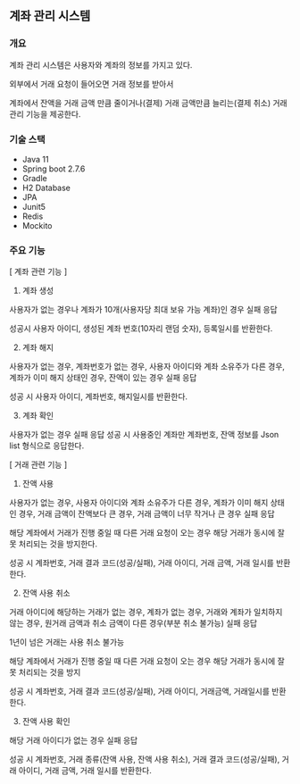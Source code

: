 ## 계좌 관리 시스템
### 개요
계좌 관리 시스템은 사용자와 계좌의 정보를 가지고 있다.

외부에서 거래 요청이 들어오면 거래 정보를 받아서 

계좌에서 잔액을 거래 금액 만큼 줄이거나(결제) 거래 금액만큼 늘리는(결제 취소) 거래 관리 기능을 제공한다.

### 기술 스택
- Java 11
- Spring boot 2.7.6
- Gradle
- H2 Database
- JPA
- Junit5
- Redis
- Mockito

### 주요 기능
[ 계좌 관련 기능 ]
1. 계좌 생성

사용자가 없는 경우나 계좌가 10개(사용자당 최대 보유 가능 계좌)인 경우 실패 응답

성공시 사용자 아이디, 생성된 계좌 번호(10자리 랜덤 숫자), 등록일시를 반환한다.

2. 계좌 해지

사용자가 없는 경우, 계좌번호가 없는 경우, 사용자 아이디와 계좌 소유주가 다른 경우, 계좌가 이미 해지 상태인 경우, 잔액이 있는 경우 실패 응답

성공 시 사용자 아이디, 계좌번호, 해지일시를 반환한다.

3. 계좌 확인

사용자가 없는 경우 실패 응답
성공 시 사용중인 계좌만 계좌번호, 잔액 정보를 Json list 형식으로 응답한다.

[ 거래 관련 기능 ]
1. 잔액 사용

사용자가 없는 경우, 사용자 아이디와 계좌 소유주가 다른 경우, 계좌가 이미 해지 상태인 경우, 거래 금액이 잔액보다 큰 경우, 거래 금액이 너무 작거나 큰 경우 실패 응답

해당 계좌에서 거래가 진행 중일 때 다른 거래 요청이 오는 경우 해당 거래가 동시에 잘못 처리되는 것을 방지한다.

성공 시 계좌번호, 거래 결과 코드(성공/실패), 거래 아이디, 거래 금액, 거래 일시를 반환한다.

2. 잔액 사용 취소

거래 아이디에 해당하는 거래가 없는 경우, 계좌가 없는 경우, 거래와 계좌가 일치하지 않는 경우, 원거래 금액과 취소 금액이 다른 경우(부분 취소 불가능) 실패 응답

1년이 넘은 거래는 사용 취소 불가능

해당 계좌에서 거래가 진행 중일 때 다른 거래 요청이 오는 경우 해당 거래가 동시에 잘못 처리되는 것을 방지

성공 시 계좌번호, 거래 결과 코드(성공/실패), 거래 아이디, 거래금액, 거래일시를 반환한다.

3. 잔액 사용 확인

해당 거래 아이디가 없는 경우 실패 응답

성공 시 계좌번호, 거래 종류(잔액 사용, 잔액 사용 취소), 거래 결과 코드(성공/실패), 거래 아이디, 거래 금액, 거래 일시를 반환한다.

